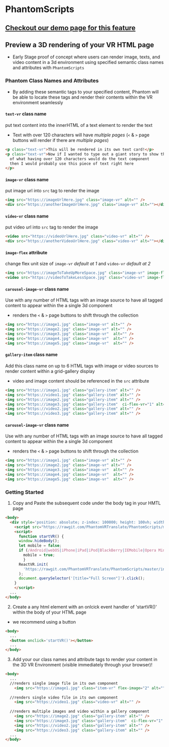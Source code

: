 # PhantomScripts

## [Checkout our demo page for this feature](https://phantomvrtranslate.github.io/Phantom-Demo-Site/)


## Preview a 3D rendering of your VR HTML page
+ Early Stage proof of concept where users can render image, texts, and video content in a 3d environment using specified semantic class names and attributes with `PhantomScripts`


### Phantom Class Names and Attributes 
+ By adding these semantic tags to your specified content, Phantom will be able to locate these tags and render their contents within the VR environment seamlessly

#### `text-vr` class name 
put text content into the innerHTML of a text element to render the text
  - Text with over 120 characters will have *multiple pages* (`<` & `>` page buttons will render if there are *multiple pages*)
```html
<p class="text-vr">This will be rendered in its own text card!</p> 
<p class="text-vr">Now if I wanted to type out a giant story to show the effects 
  of what having over 120 characters would do the text component
  then I would probably use this piece of text right here
</p>
```

#### `image-vr` class name 
put image url into `src` tag to render the image 
```html
<img src="https://imageUrlHere.jpg" class="image-vr" alt="" />
<div src="https://anotherImageUrlHere.jpg" class="image-vr" alt=""></div> 
```

#### `video-vr` class name 
put video url into `src` tag to render the image 
```html
<video src="https://videoUrlHere.jpg" class="video-vr" alt="" />
<div src="https://anotherVideoUrlHere.jpg" class="video-vr" alt=""></div> 
```

#### `image-flex` attribute
change flex unit size of `image-vr` *default at 1* and `video-vr` *default at 2*
```html
<img src="https://imageToTakeUpMoreSpace.jpg" class="image-vr" image-flex="2" alt="" />
<video src="https://videoToTakeLessSpace.jpg" class="video-vr" image-flex="1" alt="" />
```

#### `carousel-image-vr` class name 
Use with any number of HTML tags with an image source to have all tagged content to appear
within the a single 3d component
+ renders the `<` & `>` page buttons to shift through the collection 
```html
<img src="https://image1.jpg" class="image-vr" alt="" />
<img src="https://image2.jpg" class="image-vr" alt="" />
<img src="https://image3.jpg" class="image-vr"  alt="" />
<img src="https://image4.jpg" class="image-vr"  alt="" />
<img src="https://image5.jpg" class="image-vr"  alt="" />
```

#### `gallery-item` class name 
Add this class name on up to 6 HTML tags with image or video sources to render content within a grid-gallery display
+ video and image content should be referenced in the `src` attribute
```html
<img src="https://image1.jpg" class="gallery-item" alt="" />
<img src="https://video1.jpg" class="gallery-item" alt="" />
<img src="https://image2.jpg" class="gallery-item" alt="" />
<img src="https://image3.jpg" class="gallery-item"  ci-flex-vr="1" alt="" />
<img src="https://video2.jpg" class="gallery-item" alt="" />
<img src="https://video3.jpg" class="gallery-item" alt="" />
```

#### `carousel-image-vr` class name 
Use with any number of HTML tags with an image source to have all tagged content to appear
within the a single 3d component
+ renders the `<` & `>` page buttons to shift through the collection 
```html
<img src="https://image1.jpg" class="image-vr" alt="" />
<img src="https://image2.jpg" class="image-vr" alt="" />
<img src="https://image3.jpg" class="image-vr"  alt="" />
<img src="https://image4.jpg" class="image-vr"  alt="" />
<img src="https://image5.jpg" class="image-vr"  alt="" />
```

### Getting Started

1. Copy and Paste the subsequent code under the body tag in your HMTL page 
```html
<body>
  <div style='position: absolute; z-index: 100000; height: 100vh; width: 100vw;' id="phantom"></div>
    <script src="https://rawgit.com/PhantomVRTranslate/PhantomScripts/master/client.bundle.js"></script>
    <script>
      function startVR() {
      window.hideBody(); 
      let mobile = false;
      if (/Android|webOS|iPhone|iPad|iPod|BlackBerry|IEMobile|Opera Mini/i.test(navigator.userAgent)) {
        mobile = true;
        }
      ReactVR.init(
        'https://rawgit.com/PhantomVRTranslate/PhantomScripts/master/index.bundle.js',document.getElementById('phantom'), {mobile}
      );
      document.querySelector('[title="Full Screen"]').click(); 
    }
    </script>
  ...
</body> 
```
2. Create a any html element with an onlcick event handler of 'startVR()' within the body of your HTML page
+ we recommend using a button
```html
<body>
  ...
  <button onclick='startVR()'></button>
  ...
</body> 
```
3. Add your our class names and attribute tags to render your content in the 3D VR Environment (visible immediately through your browser)!
```html
<body>
  ...
  //renders single image file in its own component 
    <img src="https://image1.jpg" class="item-vr" flex-image="2" alt="" />
  
  //renders single video file in its own component 
    <img src="https://video1.jpg" class="video-vr" alt="" />
  
  //renders multiple images and video within a gallery component 
    <img src="https://image2.jpg" class="gallery-item" alt="" />
    <img src="https://image3.jpg" class="gallery-item"  ci-flex-vr="1" alt="" />
    <img src="https://video2.jpg" class="gallery-item" alt="" />
    <img src="https://video3.jpg" class="gallery-item" alt="" />
  ...
</body>

```
